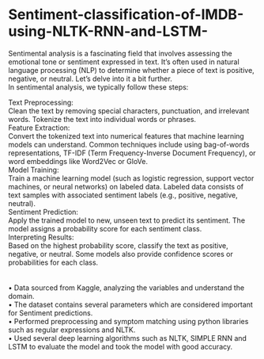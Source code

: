 # Sentiment-classification-of-IMDB-using-NLTK-RNN-and-LSTM-
Sentimental analysis is a fascinating field that involves assessing the emotional tone or sentiment expressed in text. It’s often used in natural language processing (NLP) to determine whether a piece of text is positive, negative, or neutral. Let’s delve into it a bit further.<BR>
In sentimental analysis, we typically follow these steps:<BR>

Text Preprocessing:<BR>
Clean the text by removing special characters, punctuation, and irrelevant words.
Tokenize the text into individual words or phrases.<BR>
Feature Extraction:<BR>
Convert the tokenized text into numerical features that machine learning models can understand.
Common techniques include using bag-of-words representations, TF-IDF (Term Frequency-Inverse Document Frequency), or word embeddings like Word2Vec or GloVe.<BR>
Model Training:<BR>
Train a machine learning model (such as logistic regression, support vector machines, or neural networks) on labeled data.
Labeled data consists of text samples with associated sentiment labels (e.g., positive, negative, neutral).<BR>
Sentiment Prediction:<BR>
Apply the trained model to new, unseen text to predict its sentiment.
The model assigns a probability score for each sentiment class.<BR>
Interpreting Results:<BR>
Based on the highest probability score, classify the text as positive, negative, or neutral.
Some models also provide confidence scores or probabilities for each class.<BR>
<BR>
<BR>
•	Data sourced from Kaggle, analyzing the variables and understand the domain.<BR>
•	The dataset contains several parameters which are considered important for Sentiment predictions.<BR>
•	Performed preprocessing and symptom matching using python libraries such as regular expressions and NLTK.<BR>
•	Used several deep learning algorithms such as NLTK, SIMPLE RNN and LSTM to evaluate the model and took the model with good accuracy.<BR>
